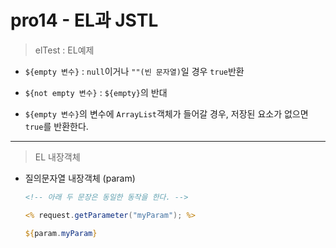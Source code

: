 #	pro14 - EL과 JSTL

>	elTest : EL예제

*	``${empty 변수}`` : ``null``이거나 ``""(빈 문자열)``일 경우 ``true``반환
	
*	``${not empty 변수}`` : ``${empty}``의 반대
	
*	``${empty 변수}``의 변수에 ``ArrayList``객체가 들어갈 경우, 저장된 요소가 없으면 ``true``를 반환한다.
	
---

>	EL 내장객체

*	질의문자열 내장객체 (param)
	
	```jsp
	<!-- 아래 두 문장은 동일한 동작을 한다. -->
	
	<% request.getParameter("myParam"); %>
	
	${param.myParam}
	```